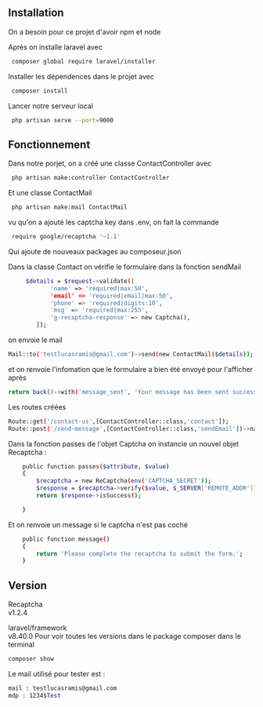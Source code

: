 ## Installation

On a besoin pour ce projet d'avoir npm et node

Après on installe laravel avec
```bash
 composer global require laravel/installer
```
Installer les dépendences dans le projet avec
```bash
 composer install
```
Lancer notre serveur local
```bash
 php artisan serve --port=9000
```


## Fonctionnement
Dans notre porjet, on a créé une classe ContactController avec
```bash
 php artisan make:controller ContactController
```
Et une classe ContactMail
```bash
 php artisan make:mail ContactMail
```
vu qu'on a ajouté les captcha key dans .env, on fait la commande
```bash
 require google/recaptcha '~1.1'
```
Qui ajoute de nouveaux packages au composeur.json

Dans la classe Contact on vérifie le formulaire dans la fonction sendMail
```bash
     $details = $request->validate([
            'name' => 'required|max:50',
            'email' => 'required|email|max:50',
            'phone' => 'required|digits:10',
            'msg' => 'required|max:255',
            'g-recaptcha-response' => new Captcha(),
        ]);
```
on envoie le mail

```bash
Mail::to('testlucasramis@gmail.com')->send(new ContactMail($details));
```
et on renvoie l'infomation que le formulaire a bien été envoyé pour l'afficher après
```bash
return back()->with('message_sent', 'Your message has been sent successfully !');
```
Les routes créées
```bash
Route::get('/contact-us',[ContactController::class,'contact']);
Route::post('/send-message',[ContactController::class,'sendEmail'])->name('contact.send');
```

Dans la fonction passes de l'objet Captcha on instancie un nouvel objet Recaptcha :

```bash
    public function passes($attribute, $value)
    {
        $recaptcha = new ReCaptcha(env('CAPTCHA_SECRET'));
        $response = $recaptcha->verify($value, $_SERVER['REMOTE_ADDR']);
        return $response->isSuccess();

    }
```
Et on renvoie un message si le captcha n'est pas coché
```bash
    public function message()
    {
        return 'Please complete the recaptcha to submit the form.';
    }
```

## Version
Recaptcha<br>v1.2.4

laravel/framework<br>v8.40.0
Pour voir toutes les versions dans le package composer dans le terminal
```bash
composer show
```
Le mail utilisé pour tester est :
```bash
mail : testlucasramis@gmail.com
mdp : 1234$Test
```
